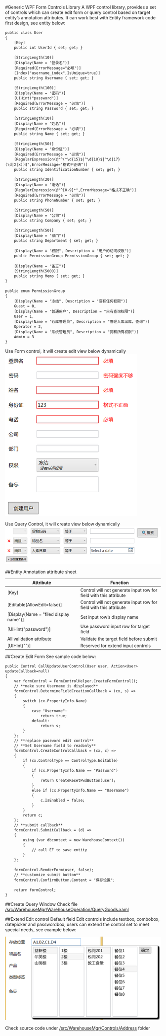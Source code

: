 #Generic WPF Form Controls Library
A WPF control library, provides a set of controls which can create edit form or query control based on target entity’s annotation attributes. It can work best with Entity framework code first design, see entity below:
	
	public class User
	{
		[Key]
		public int UserId { set; get; }

		[StringLength(10)]
		[Display(Name = "登录名")]
		[Required(ErrorMessage="必填")]
		[Index("username_index",IsUnique=true)]
		public string Username { set; get; }

		[StringLength(100)]
		[Display(Name = "密码")]
		[UIHint("password")]
		[Required(ErrorMessage = "必填")]
		public string Password { set; get; }

		[StringLength(10)]
		[Display(Name = "姓名")]
		[Required(ErrorMessage = "必填")]
		public string Name { set; get; }

		[StringLength(50)]
		[Display(Name = "身份证")]
		[Required(ErrorMessage = "必填")]
		[RegularExpression(@"^(^\d{15}$|^\d{18}$|^\d{17}(\d|X|x))$",ErrorMessage="格式不正确")]
		public string IdentificationNumber { set; get; }

		[StringLength(20)]
		[Display(Name = "电话")]
		[RegularExpression(@"^[0-9]*",ErrorMessage="格式不正确")]
		[Required(ErrorMessage = "必填")]
		public string PhoneNumber { set; get; }

		[StringLength(50)]
		[Display(Name = "公司")]
		public string Company { set; get; }

		[StringLength(50)]
		[Display(Name = "部门")]
		public string Department { set; get; }

		[Display(Name = "权限", Description = "用户的访问权限")]
		public PermissionGroup PermissionGroup { set; get; }

		[Display(Name = "备忘")]
		[StringLength(5000)]
		public string Memo { set; get; }
	}

	public enum PermissionGroup
	{
		[Display(Name = "冻结", Description = "没有任何权限")]
		Guest = 0,
		[Display(Name = "普通用户", Description = "只有查询权限")]
		User = 1,
		[Display(Name = "仓库管理员", Description = "管理入库出库，查询")]
		Operator = 2,
		[Display(Name = "系统管理员", Description = "拥有所有权限")]
		Admin = 3
	}

Use Form control, it will create edit view below dynamically
![Entity Form view](/docimages/form.png) 

Use Query Control, it will create view below dynamically
![Entity search view](/docimages/query.png) 

##Entity Annotation attribute sheet

|Attribute	|Function	|
|-----------|-----------|
|[Key]|Control will not generate input row for field with this attribute|
|[Editable(AllowEdit=false)]|Control will not generate input row for field with this attribute|
|[Display(Name = "filed display name")]|Set input row’s display name|
|[UIHint("password")]|Use password input row for target field|
|All validation attribute|Validate the target field before submit|
|[UIHint("<control name>")]|Reserved for extend input controls|

##Create Edit Form
See sample code below:

	public Control CallUpdateUserControl(User user, Action<User> updateCallback=null)
	{
		var formControl = FormControlHelper.CreateFormControl();
		// **make sure Username is displayed**
		formControl.DetermineFieldCreationCallback = (cx, s) =>
		{
			switch (cx.PropertyInfo.Name)
			{
				case "Username":
					return true;
				default:
					return s;
			}
		};
		// **replace password edit control**
		// **Set Username field to readonly**
		formControl.CreateControlCallback = (cx, c) =>
		{
			if (cx.ControlType == ControlType.Editable)
			{
				if (cx.PropertyInfo.Name == "Password")
				{
					return CreateResetPwdButton(user);
				}
				else if (cx.PropertyInfo.Name == "Username")
				{
					c.IsEnabled = false;
				}
			}
			return c;
		};
		// **submit callback**
		formControl.SubmitCallback = (d) =>
		{
			using (var dbcontext = new WarehouseContext())
			{
				// call EF to save entity
			}
		};

		formControl.RenderForm(user, false);
		// **customize submit button**
		formControl.ConfirmButton.Content = "保存设置";

		return formControl;
	}

##Create Query Window
Check file [/src/WarehouseMgr/WarehouseOperation/QueryGoods.xaml](/src/WarehouseMgr/WarehouseOperation/QueryGoods.xaml)

##Extend Edit control
Default field Edit controls include textbox, combobox, datepicker and passwordbox, users can extend the control set to meet special needs, see example below:

![Address input control](/docimages/extend.png) 

Check source code under [/src/WarehouseMgr/Controls/Address](/src/WarehouseMgr/Controls/Address) folder
